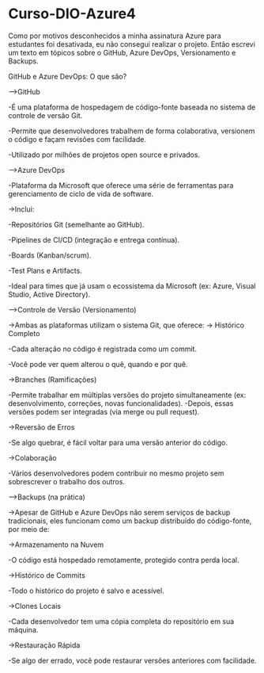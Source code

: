 # Curso-DIO-Azure4
Como por motivos desconhecidos a minha assinatura Azure para estudantes foi desativada, eu não  consegui realizar o projeto. Então escrevi um texto em tópicos sobre o GitHub, Azure DevOps, Versionamento e Backups.

 GitHub e Azure DevOps: O que são?
 
-->GitHub

-É uma plataforma de hospedagem de código-fonte baseada no sistema de controle de versão Git.

-Permite que desenvolvedores trabalhem de forma colaborativa, versionem o código e façam revisões com facilidade.

-Utilizado por milhões de projetos open source e privados.


-->Azure DevOps

-Plataforma da Microsoft que oferece uma série de ferramentas para gerenciamento de ciclo de vida de software.

->Inclui:

-Repositórios Git (semelhante ao GitHub).

-Pipelines de CI/CD (integração e entrega contínua).

-Boards (Kanban/scrum).

-Test Plans e Artifacts.

-Ideal para times que já usam o ecossistema da Microsoft (ex: Azure, Visual Studio, Active Directory).

-->Controle de Versão (Versionamento)

->Ambas as plataformas utilizam o sistema Git, que oferece:
-> Histórico Completo

-Cada alteração no código é registrada como um commit.

-Você pode ver quem alterou o quê, quando e por quê.

->Branches (Ramificações)

-Permite trabalhar em múltiplas versões do projeto simultaneamente (ex: desenvolvimento, correções, novas funcionalidades).
-Depois, essas versões podem ser integradas (via merge ou pull request).

->Reversão de Erros

-Se algo quebrar, é fácil voltar para uma versão anterior do código.

->Colaboração

-Vários desenvolvedores podem contribuir no mesmo projeto sem sobrescrever o trabalho dos outros.

-->Backups (na prática)

->Apesar de GitHub e Azure DevOps não serem serviços de backup tradicionais, eles funcionam como um backup distribuído do código-fonte, por meio de:

->Armazenamento na Nuvem

-O código está hospedado remotamente, protegido contra perda local.

->Histórico de Commits

-Todo o histórico do projeto é salvo e acessível.

->Clones Locais

-Cada desenvolvedor tem uma cópia completa do repositório em sua máquina.

->Restauração Rápida

-Se algo der errado, você pode restaurar versões anteriores com facilidade.
